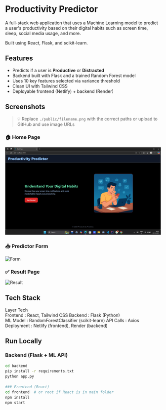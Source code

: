 # Productivity Predictor

A full-stack web application that uses a Machine Learning model to predict a user's productivity based on their digital habits such as screen time, sleep, social media usage, and more.

Built using React, Flask, and scikit-learn.

## Features

- Predicts if a user is **Productive** or **Distracted**
- Backend built with Flask and a trained Random Forest model
- Uses 10 key features selected via variance threshold
- Clean UI with Tailwind CSS
- Deployable frontend (Netlify) + backend (Render)

## Screenshots

> 💡 Replace `./public/filename.png` with the correct paths or upload to GitHub and use image URLs

### 🏠 Home Page
![Home](./public/home.png)

### 📥 Predictor Form
![Form](./public/form.png)

### ✅ Result Page
![Result](./public/result.png)


## Tech Stack

 Layer           Tech                
 Frontend    :   React, Tailwind CSS 
 Backend     :   Flask (Python)      
 ML Model    :   RandomForestClassifier (scikit-learn) 
 API Calls   :   Axios               
 Deployment  :   Netlify (frontend), Render (backend) 


## Run Locally

### Backend (Flask + ML API)

```bash
cd backend
pip install -r requirements.txt
python app.py

### Frontend (React)
cd frontend  # or root if React is in main folder
npm install
npm start
